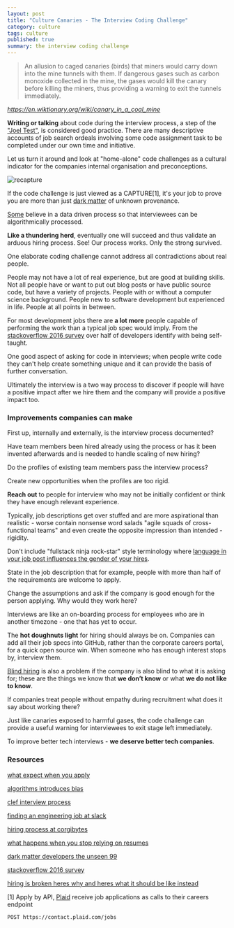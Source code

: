 ```yaml
---
layout: post
title: "Culture Canaries - The Interview Coding Challenge"
category: culture
tags: culture
published: true
summary: the interview coding challenge
---
```


>An allusion to caged canaries (birds) that miners would carry down into the mine tunnels with them. If dangerous gases such as carbon monoxide collected in the mine, the gases would kill the canary before killing the miners, thus providing a warning to exit the tunnels immediately.

<cite>https://en.wiktionary.org/wiki/canary_in_a_coal_mine</cite>

**Writing or talking** about code during the interview process, a step of the ["Joel Test"](http://www.joelonsoftware.com/articles/fog0000000043.html), is considered good practice. There are many descriptive accounts of job search ordeals involving some code assignment task to be completed under our own time and initiative.

Let us turn it around and look at "home-alone" code challenges as a cultural indicator for the companies internal organisation and preconceptions.

![recapture](/public/hero-recaptcha.png)

If the code challenge is just viewed as a CAPTURE[1], it's your job to prove you are more than just [dark matter](http://www.hanselman.com/blog/DarkMatterDevelopersTheUnseen99.aspx) of unknown provenance.

[Some](https://hired.com/employers) believe in a data driven process so that interviewees can be algorithmically processed.

**Like a thundering herd**, eventually one will succeed and thus validate an arduous hiring process. See! Our process works. Only the strong survived.

One elaborate coding challenge cannot address all contradictions about real people.

People may not have a lot of real experience, but are good at building skills. Not all people have or want to put out blog posts or have public source code, but have a variety of projects. People with or without a computer science background. People new to software development but experienced in life. People at all points in between.

For most development jobs there are **a lot more** people capable of performing the work than a typical job spec would imply. From the [stackoverflow 2016 survey](http://stackoverflow.com/research/developer-survey-2016#developer-profile-education) over half of developers identify with being self-taught.

One good aspect of asking for code in interviews; when people write code they can't help create something unique and it can provide the basis of further conversation.

Ultimately the interview is a two way process to discover if people will have a positive impact after we hire them and the company will provide a positive impact too.

### Improvements companies can make

First up, internally and externally, is the interview process documented?

Have team members been hired already using the process or has it been invented afterwards and is needed to handle scaling of new hiring?

Do the profiles of existing team members pass the interview process?

Create new opportunities when the profiles are too rigid. 

**Reach out** to people for interview who may not be initially confident or think they have enough relevant experience.

Typically, job descriptions get over stuffed and are more aspirational than realistic - worse contain nonsense word salads "agile squads of cross-functional teams" and even create the opposite impression than intended - rigidity.

Don't include "fullstack ninja rock-star" style terminology where [language in your job post influences the gender of your hires](https://textio.com/blog/language-in-your-job-post-predicts-the-gender-of-your-hire/13034792944).

State in the job description that for example, people with more than half of the requirements are welcome to apply.

Change the assumptions and ask if the company is good enough for the person applying. Why would they work here?

Interviews are like an on-boarding process for employees who are in another timezone - one that has yet to occur.

The **hot doughnuts light** for hiring should always be on. Companies can add all their job specs into GitHub, rather than the corporate careers portal, for a quick open source win. When someone who has enough interest stops by, interview them.

[Blind hiring](https://resources.workable.com/tutorial/blind-hiring) is also a problem if the company is also blind to what it is asking for; these are the things we know that **we don’t know** or what **we do not like to know**.

If companies treat people without empathy during recruitment what does it say about working there?

Just like canaries exposed to harmful gases, the code challenge can provide a useful warning for interviewees to exit stage left immediately.

To improve better tech interviews - **we deserve better tech companies**.

### Resources

[what expect when you apply](https://www.linkedin.com/pulse/what-expect-when-you-apply-honeycomb-honeycomb-io/)

[algorithms introduces bias](https://hbr.org/2019/05/all-the-ways-hiring-algorithms-can-introduce-bias)

[clef interview process](https://github.com/clef/handbook/blob/master/Operations%20Documents/Interview%20Process.md)

[finding an engineering job at slack](https://slack.engineering/a-walkthrough-guide-to-finding-an-engineering-job-at-slack-dc07dd7b0144)

[hiring process at corgibytes](http://corgibytes.com/hiring-process/)

[what happens when you stop relying on resumes](http://blog.alinelerner.com/what-happens-when-you-stop-relying-on-resumes/)

[dark matter developers the unseen 99](http://www.hanselman.com/blog/darkmatterdeveloperstheunseen99.aspx)

[stackoverflow 2016 survey](http://stackoverflow.com/research/developer-survey-2016#developer-profile-education)

[hiring is broken heres why and heres what it should be like instead](https://blog.alinelerner.com/ive-been-an-engineer-and-a-recruiter-hiring-is-broken-heres-why-and-heres-what-it-should-be-like-instead/)

[1] Apply by API, [Plaid](https://plaid.com/careers/#careers-openings) receive job applications as calls to their careers endpoint 

~~~
POST https://contact.plaid.com/jobs
~~~
